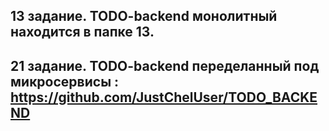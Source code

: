 ## 13 задание. TODO-backend монолитный находится в папке 13.
## 21 задание. TODO-backend переделанный под микросервисы : https://github.com/JustChelUser/TODO_BACKEND
